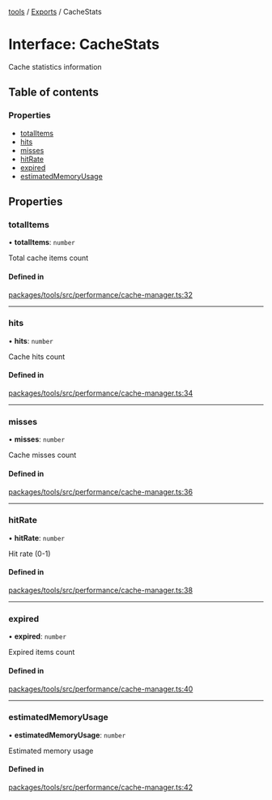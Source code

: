 <!-- 
 ⚠️  AUTO-GENERATED FILE - DO NOT EDIT MANUALLY
 This file is automatically generated by scripts/docs-generator.js
 To make changes, edit the source TypeScript files or update the generator script
-->

[tools](../../) / [Exports](../modules) / CacheStats

# Interface: CacheStats

Cache statistics information

## Table of contents

### Properties

- [totalItems](CacheStats#totalitems)
- [hits](CacheStats#hits)
- [misses](CacheStats#misses)
- [hitRate](CacheStats#hitrate)
- [expired](CacheStats#expired)
- [estimatedMemoryUsage](CacheStats#estimatedmemoryusage)

## Properties

### totalItems

• **totalItems**: `number`

Total cache items count

#### Defined in

[packages/tools/src/performance/cache-manager.ts:32](https://github.com/woojubb/robota/blob/cf184f3e050cee8add4bdfe80fb4ff70f9d0ed40/packages/tools/src/performance/cache-manager.ts#L32)

___

### hits

• **hits**: `number`

Cache hits count

#### Defined in

[packages/tools/src/performance/cache-manager.ts:34](https://github.com/woojubb/robota/blob/cf184f3e050cee8add4bdfe80fb4ff70f9d0ed40/packages/tools/src/performance/cache-manager.ts#L34)

___

### misses

• **misses**: `number`

Cache misses count

#### Defined in

[packages/tools/src/performance/cache-manager.ts:36](https://github.com/woojubb/robota/blob/cf184f3e050cee8add4bdfe80fb4ff70f9d0ed40/packages/tools/src/performance/cache-manager.ts#L36)

___

### hitRate

• **hitRate**: `number`

Hit rate (0-1)

#### Defined in

[packages/tools/src/performance/cache-manager.ts:38](https://github.com/woojubb/robota/blob/cf184f3e050cee8add4bdfe80fb4ff70f9d0ed40/packages/tools/src/performance/cache-manager.ts#L38)

___

### expired

• **expired**: `number`

Expired items count

#### Defined in

[packages/tools/src/performance/cache-manager.ts:40](https://github.com/woojubb/robota/blob/cf184f3e050cee8add4bdfe80fb4ff70f9d0ed40/packages/tools/src/performance/cache-manager.ts#L40)

___

### estimatedMemoryUsage

• **estimatedMemoryUsage**: `number`

Estimated memory usage

#### Defined in

[packages/tools/src/performance/cache-manager.ts:42](https://github.com/woojubb/robota/blob/cf184f3e050cee8add4bdfe80fb4ff70f9d0ed40/packages/tools/src/performance/cache-manager.ts#L42)
